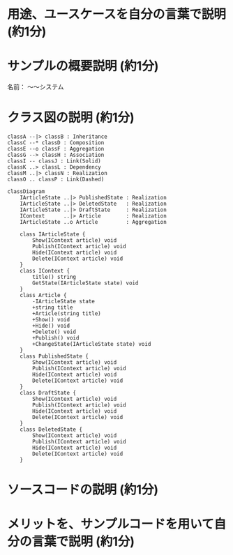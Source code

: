# 用途、ユースケースを自分の言葉で説明 (約1分)

# サンプルの概要説明 (約1分)
名前： 〜〜システム

# クラス図の説明 (約1分)
    classA --|> classB : Inheritance
    classC --* classD : Composition
    classE --o classF : Aggregation
    classG --> classH : Association
    classI -- classJ : Link(Solid)
    classK ..> classL : Dependency
    classM ..|> classN : Realization
    classO .. classP : Link(Dashed)
```mermaid
classDiagram
    IArticleState ..|> PublishedState : Realization
    IArticleState ..|> DeletedState   : Realization
    IArticleState ..|> DraftState     : Realization
    IContext      ..|> Article        : Realization
    IArticleState ..o Article         : Aggregation

    class IArticleState { 
        Show(IContext article) void
        Publish(IContext article) void
        Hide(IContext article) void
        Delete(IContext article) void
    }
    class IContext {
        title() string
        GetState(IArticleState state) void
    }
    class Article {
        -IArticleState state 
        +string title
        +Article(string title)
        +Show() void
        +Hide() void
        +Delete() void
        +Publish() void
        +ChangeState(IArticleState state) void
    }
    class PublishedState { 
        Show(IContext article) void
        Publish(IContext article) void
        Hide(IContext article) void
        Delete(IContext article) void
    }
    class DraftState {  
        Show(IContext article) void
        Publish(IContext article) void
        Hide(IContext article) void
        Delete(IContext article) void
    }
    class DeletedState { 
        Show(IContext article) void
        Publish(IContext article) void
        Hide(IContext article) void
        Delete(IContext article) void
    }

```
# ソースコードの説明 (約1分)

# メリットを、サンプルコードを用いて自分の言葉で説明 (約1分)
